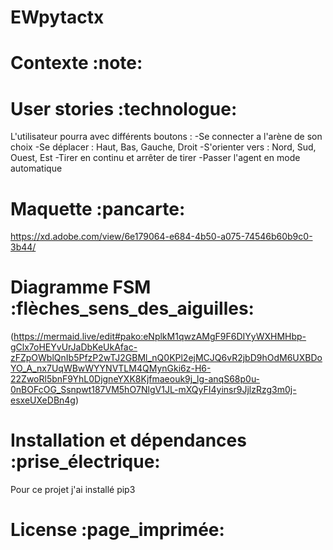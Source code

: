 # EWpytactx
# Contexte :note:
# User stories :technologue:
L'utilisateur pourra avec différents boutons :
-Se connecter a l'arène de son choix
-Se déplacer : Haut, Bas, Gauche, Droit
-S'orienter vers : Nord, Sud, Ouest, Est
-Tirer en continu et arrêter de tirer
-Passer l'agent en mode automatique
# Maquette :pancarte:
https://xd.adobe.com/view/6e179064-e684-4b50-a075-74546b60b9c0-3b44/
# Diagramme FSM :flèches_sens_des_aiguilles:
(https://mermaid.live/edit#pako:eNplkM1qwzAMgF9F6DIYyWXHMHbp-gClx7oHEYvUrJaDbKeUkAfac-zFZpOWblQnIb5PfzP2wTJ2GBMl_nQ0KPl2ejMCJQ6vR2jbD9hOdM6UXBDoYO_A_nx7UqWBwWYYNVTLM4QMynGki6z-H6-22ZwoRl5bnF9YhL0DjgneYXK8Kjfmaeouk9j_lg-anqS68p0u-0nBOFcOG_Ssnpwt187VM5hO7NlgV1JL-mXQyFI4yinsr9JjlzRzg3m0j-esxeUXeDBn4g)
# Installation et dépendances :prise_électrique:
Pour ce projet j'ai installé pip3
# License :page_imprimée: